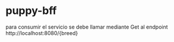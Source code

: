 # puppy-bff
 
 para consumir el servicio se debe llamar mediante Get al endpoint 
http://localhost:8080/{breed}
